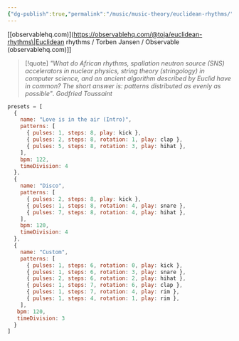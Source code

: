 ```yaml
---
{"dg-publish":true,"permalink":"/music/music-theory/euclidean-rhythms/","noteIcon":""}
---
```


[[observablehq.com)](https://observablehq.com/@toja/euclidean-rhythms\|Euclidean rhythms / Torben Jansen / Observable (observablehq.com)]]

> [!quote] _"What do African rhythms, spallation neutron source (SNS) accelerators in nuclear physics, string theory (stringology) in computer science, and an ancient algorithm described by Euclid have in common? The short answer is: patterns distributed as evenly as possible"_. *Godfried Toussaint*

```js
presets = [
  {
    name: "Love is in the air (Intro)",
    patterns: [
      { pulses: 1, steps: 8, play: kick },
      { pulses: 2, steps: 8, rotation: 1, play: clap },
      { pulses: 5, steps: 8, rotation: 3, play: hihat },
    ],
    bpm: 122,
    timeDivision: 4
  },
  {
    name: "Disco",
    patterns: [
      { pulses: 2, steps: 8, play: kick },
      { pulses: 1, steps: 8, rotation: 4, play: snare },
      { pulses: 7, steps: 8, rotation: 4, play: hihat },
    ],
    bpm: 120,
    timeDivision: 4
  },
  {
    name: "Custom",
    patterns: [
      { pulses: 1, steps: 6, rotation: 0, play: kick },
      { pulses: 1, steps: 6, rotation: 3, play: snare },
      { pulses: 2, steps: 6, rotation: 2, play: hihat },
      { pulses: 1, steps: 7, rotation: 6, play: clap },
      { pulses: 1, steps: 7, rotation: 4, play: rim },
      { pulses: 1, steps: 4, rotation: 1, play: rim },
    ],
   bpm: 120,
   timeDivision: 3
  }
]
```
